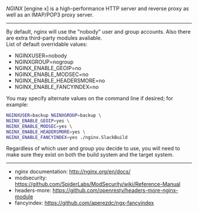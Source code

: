 *NGINX* [engine x] is a high-performance HTTP server and reverse proxy as well as an IMAP/POP3 proxy server.

- - - -
By default, nginx will use the "nobody" user and group accounts. Also there are extra third-party modules avaliable.  
List of default overridable values:  
* NGINXUSER=nobody
* NGINXGROUP=nogroup
* NGINX_ENABLE_GEOIP=no
* NGINX_ENABLE_MODSEC=no
* NGINX_ENABLE_HEADERSMORE=no
* NGINX_ENABLE_FANCYINDEX=no

You may specify alternate values on the command line if desired; for example:
```bash
NGINXUSER=backup NGINXGROUP=backup \
NGINX_ENABLE_GEOIP=yes \
NGINX_ENABLE_MODSEC=yes \
NGINX_ENABLE_HEADERSMORE=yes \
NGINX_ENABLE_FANCYINDEX=yes ./nginx.SlackBuild
```
Regardless of which user and group you decide to use, you will need to make sure they exist on both the build system and the target system.

- - - -
* nginx documentation: http://nginx.org/en/docs/  
* modsecurity: https://github.com/SpiderLabs/ModSecurity/wiki/Reference-Manual  
* headers-more: https://github.com/openresty/headers-more-nginx-module  
* fancyindex: https://github.com/aperezdc/ngx-fancyindex
